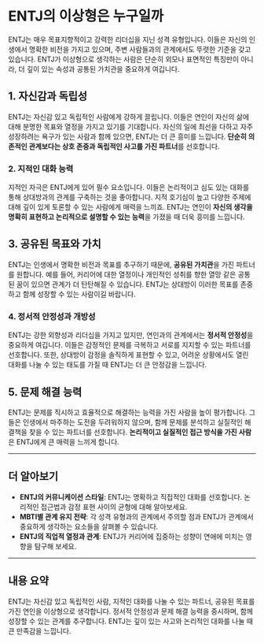 # ENTJ의 이상형은 누구일까

ENTJ는 매우 목표지향적이고 강력한 리더십을 지닌 성격 유형입니다. 이들은 자신의 인생에서 명확한 비전을 가지고 있으며, 주변 사람들과의 관계에서도 뚜렷한 기준을 갖고 있습니다. ENTJ가 이상형으로 생각하는 사람은 단순히 외모나 표면적인 특징만이 아니라, 더 깊이 있는 속성과 공통된 가치관을 중요하게 여깁니다.

## 1. **자신감과 독립성**

ENTJ는 자신감 있고 독립적인 사람에게 강하게 끌립니다. 이들은 연인이 자신의 삶에 대해 분명한 목표와 열정을 가지고 있기를 기대합니다. 자신의 일에 최선을 다하고 자주 성장하려는 욕구가 있는 사람과 함께 있으면, ENTJ는 더 큰 흥미를 느낍니다. **단순히 의존적인 관계보다는 상호 존중과 독립적인 사고를 가진 파트너**를 선호합니다.

### 2. **지적인 대화 능력**

지적인 자극은 ENTJ에게 있어 필수 요소입니다. 이들은 논리적이고 심도 있는 대화를 통해 상대방과의 관계를 구축하는 것을 좋아합니다. 지적 호기심이 높고 다양한 주제에 대해 깊이 있게 토론할 수 있는 사람에게 매력을 느끼죠. ENTJ는 연인이 **자신의 생각을 명확히 표현하고 논리적으로 설명할 수 있는 능력**을 가졌을 때 더욱 흥미를 느낍니다.

## 3. **공유된 목표와 가치**

ENTJ는 인생에서 명확한 비전과 목표를 추구하기 때문에, **공유된 가치관**을 가진 파트너를 원합니다. 예를 들어, 커리어에 대한 열정이나 개인적인 성취를 향한 열망 같은 공통된 꿈이 있으면 관계가 더 탄탄해질 수 있습니다. ENTJ는 상대방이 이러한 목표를 존중하고 함께 성장할 수 있는 사람이길 바랍니다.

### 4. **정서적 안정성과 개방성**

ENTJ는 강한 외향성과 리더십을 가지고 있지만, 연인과의 관계에서는 **정서적 안정성**을 중요하게 여깁니다. 이들은 감정적인 문제를 극복하고 서로를 지지할 수 있는 파트너를 선호합니다. 또한, 상대방이 감정을 솔직하게 표현할 수 있고, 어려운 상황에서도 열린 대화를 나눌 수 있는 태도를 가질 때 ENTJ는 더 큰 안정감을 느낍니다.

## 5. **문제 해결 능력**

ENTJ는 문제를 직시하고 효율적으로 해결하는 능력을 가진 사람을 높이 평가합니다. 그들은 인생에서 마주하는 도전을 두려워하지 않으며, 함께 문제를 분석하고 실질적인 해결책을 찾을 수 있는 파트너를 선호합니다. **논리적이고 실질적인 접근 방식을 가진 사람**은 ENTJ에게 큰 매력을 느끼게 합니다.

---

## 더 알아보기

- **ENTJ의 커뮤니케이션 스타일**: ENTJ는 명확하고 직접적인 대화를 선호합니다. 논리적인 접근법과 감정 표현 사이의 균형에 대해 알아보세요.
- **MBTI별 관계 유지 전략**: 각 성격 유형과의 관계에서 주의할 점과 ENTJ가 관계에서 중요하게 생각하는 요소들을 살펴볼 수 있습니다.
- **ENTJ의 직업적 열정과 관계**: ENTJ가 커리어에 집중하는 성향이 연애에 미치는 영향을 탐구해 보세요.

---

## 내용 요약

ENTJ는 자신감 있고 독립적인 사람, 지적인 대화를 나눌 수 있는 파트너, 공유된 목표를 가진 연인을 이상형으로 생각합니다. 정서적 안정성과 문제 해결 능력을 중시하며, 함께 성장할 수 있는 관계를 추구합니다. ENTJ는 깊이 있는 사고와 논리적인 대화를 나눌 때 큰 만족감을 느낍니다.